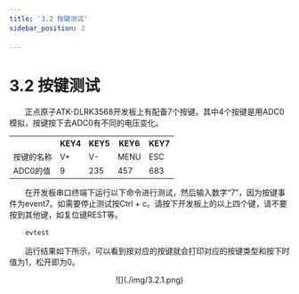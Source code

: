 ```yaml
---
title: '3.2 按键测试'
sidebar_position: 2

---
```


# 3.2 按键测试

&emsp;&emsp;正点原子ATK-DLRK3568开发板上有配备7个按键。其中4个按键是用ADC0模拟，按键按下去ADC0有不同的电压变化。

<div class="clrk3568f_center-table-div">
<table class="clrk3568f_center-table">
  <tr>
    <th> </th>
    <th>KEY4</th>
    <th>KEY5</th>
    <th>KEY6</th>
    <th>KEY7</th>
  </tr>
  <tr>
    <td>按键的名称</td>
    <td>V+</td>
    <td>V-</td>
    <td>MENU</td>
    <td>ESC</td>
  </tr>
  <tr>
    <td>ADC0的值</td>
    <td>9</td>
    <td>235</td>
    <td>457</td>
    <td>683</td>
  </tr>
</table>
</div>

&emsp;&emsp;在开发板串口终端下运行以下命令进行测试，然后输入数字“7”，因为按键事件为event7。如需要停止测试按Ctrl + c。请按下开发板上的以上四个键，请不要按到其他键，如复位键REST等。

```c#
	evtest
```

&emsp;&emsp;运行结果如下所示，可以看到按对应的按键就会打印对应的按键类型和按下时值为1，松开即为0。




<center>
![](./img/3.2.1.png)
</center>













